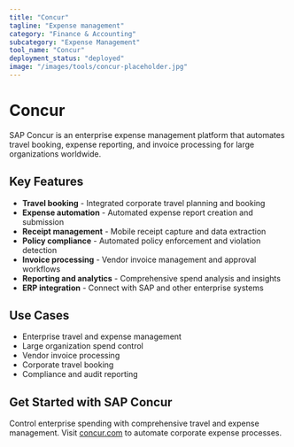 ```yaml
---
title: "Concur"
tagline: "Expense management"
category: "Finance & Accounting"
subcategory: "Expense Management"
tool_name: "Concur"
deployment_status: "deployed"
image: "/images/tools/concur-placeholder.jpg"
---
```


# Concur

SAP Concur is an enterprise expense management platform that automates travel booking, expense reporting, and invoice processing for large organizations worldwide.

## Key Features

- **Travel booking** - Integrated corporate travel planning and booking
- **Expense automation** - Automated expense report creation and submission
- **Receipt management** - Mobile receipt capture and data extraction
- **Policy compliance** - Automated policy enforcement and violation detection
- **Invoice processing** - Vendor invoice management and approval workflows
- **Reporting and analytics** - Comprehensive spend analysis and insights
- **ERP integration** - Connect with SAP and other enterprise systems

## Use Cases

- Enterprise travel and expense management
- Large organization spend control
- Vendor invoice processing
- Corporate travel booking
- Compliance and audit reporting

## Get Started with SAP Concur

Control enterprise spending with comprehensive travel and expense management. Visit [concur.com](https://www.concur.com) to automate corporate expense processes.
